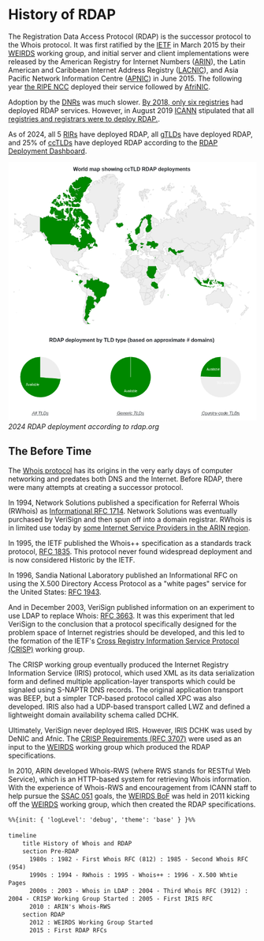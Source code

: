 # History of RDAP

The Registration Data Access Protocol (RDAP) is the successor protocol to the Whois protocol. 
It was first ratified by the [IETF](/misc/glossary.md#ietf) in March 2015 by
their [WEIRDS](/misc/glossary.md#weirds) working group, and 
initial server and client implementations were released by the American Registry for
Internet Numbers ([ARIN](https://arin.net)), the 
Latin American and Caribbean Internet Address Registry ([LACNIC](https://lacnic.net)), 
and Asia Pacific Network Information Centre ([APNIC](https://apnic.net)) in June 2015.
The following year [the RIPE NCC](https://ripe.net) deployed their service followed by
[AfriNIC](https://afrinic.net).

Adoption by the [DNRs](/misc/glossary.md#dns) was much slower. 
[By 2018, only six registries](https://webmasters.stackexchange.com/questions/115588/why-is-rdap-so-poorly-supported-by-domain-name-registries)
had deployed RDAP services. However, in August 2019 [ICANN](/misc/glossary.md#icann) stipulated that
all [registries and registrars were to deploy RDAP.](https://www.icann.org/resources/pages/rdap-background-2018-08-31-en).

As of 2024, all 5 [RIRs](/misc/glossary.md#rir) have deployed RDAP, all [gTLDs](/misc/glossary.md#gtld) have deployed RDAP,
and 25% of [ccTLDs](/misc/glossary.md#cctld) have deployed RDAP according to the [RDAP Deployment Dashboard](https://deployment.rdap.org/).

![2024 RDAP Deployment according to rdap.org](rdap_org_dashboard_2024.png)
*2024 RDAP deployment according to rdap.org*

## The Before Time

The [Whois protocol](https://en.wikipedia.org/wiki/WHOIS) has its origins in the very early days of computer networking and
predates both DNS and the Internet. Before RDAP, there were many attempts at creating a successor protocol.

In 1994, Network Solutions published a specification for Referral Whois (RWhois) as [Informational RFC 1714](https://www.rfc-editor.org/rfc/rfc1714).
Network Solutions was eventually purchased by VeriSign and then spun off into a domain registrar. RWhois is in limited use today
by [some Internet Service Providers in the ARIN region](https://www.arin.net/resources/registry/reassignments/rwhois/).

In 1995, the IETF published the Whois++ specification as a standards track protocol, [RFC 1835](https://datatracker.ietf.org/doc/html/rfc1835).
This protocol never found widespread deployment and is now considered Historic by the IETF.

In 1996, Sandia National Laboratory published an Informational RFC on using the X.500 Directory Access Protocol as a "white pages"
service for the United States: [RFC 1943](https://datatracker.ietf.org/doc/html/rfc1943).

And in December 2003, VeriSign published information on an experiment to use LDAP to replace Whois: [RFC 3663](https://www.rfc-editor.org/rfc/rfc3663.html).
It was this experiment that led VeriSign to the conclusion that a protocol specifically designed for the problem space of Internet registries
should be developed, and this led to the formation of the IETF's [Cross Registry Information Service Protocol (CRISP)](https://datatracker.ietf.org/wg/crisp/about/)
working group. 

The CRISP working group eventually produced the Internet Registry Information Service (IRIS) protocol, which used XML as its data serialization
form and defined multiple application-layer transports which could be signaled using S-NAPTR DNS records. The original application transport
was BEEP, but a simpler TCP-based protocol called XPC was also developed. IRIS also had a UDP-based transport called LWZ and defined a
lightweight domain availability schema called DCHK.

Ultimately, VeriSign never deployed IRIS. However, IRIS DCHK was used by DeNIC and Afnic. The [CRISP Requirements (RFC 3707)](https://datatracker.ietf.org/doc/rfc3707/)
were used as an input to the [WEIRDS](/misc/glossary.md#weirds) working group which produced the RDAP specifications.

In 2010, ARIN developed Whois-RWS (where RWS stands for RESTful Web Service), which is an HTTP-based system for retrieving Whois information.
With the experience of Whois-RWS and encouragement from ICANN staff to help pursue the [SSAC 051](https://itp.cdn.icann.org/en/files/security-and-stability-advisory-committee-ssac-reports/sac-051-en.pdf)
goals, the [WEIRDS BoF](https://www.ietf.org/proceedings/82/slides/weirds-0.pdf) was held in 2011 kicking off the [WEIRDS](/misc/glossary.md#weirds)
working group, which then created the RDAP specifications.

```mermaid
%%{init: { 'logLevel': 'debug', 'theme': 'base' } }%%

timeline
    title History of Whois and RDAP
    section Pre-RDAP
      1980s : 1982 - First Whois RFC (812) : 1985 - Second Whois RFC (954)
      1990s : 1994 - RWhois : 1995 - Whois++ : 1996 - X.500 Whtie Pages
      2000s : 2003 - Whois in LDAP : 2004 - Third Whois RFC (3912) : 2004 - CRISP Working Group Started : 2005 - First IRIS RFC
      2010 : ARIN's Whois-RWS
    section RDAP
      2012 : WEIRDS Working Group Started
      2015 : First RDAP RFCs
```
